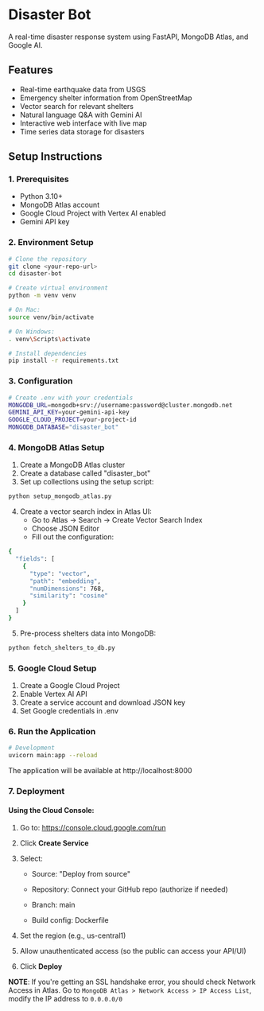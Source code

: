 # Disaster Bot

A real-time disaster response system using FastAPI, MongoDB Atlas, and Google AI.

## Features

- Real-time earthquake data from USGS
- Emergency shelter information from OpenStreetMap
- Vector search for relevant shelters
- Natural language Q&A with Gemini AI
- Interactive web interface with live map
- Time series data storage for disasters

## Setup Instructions

### 1. Prerequisites

- Python 3.10+
- MongoDB Atlas account
- Google Cloud Project with Vertex AI enabled
- Gemini API key

### 2. Environment Setup

```bash
# Clone the repository
git clone <your-repo-url>
cd disaster-bot

# Create virtual environment
python -m venv venv

# On Mac:
source venv/bin/activate

# On Windows:
. venv\Scripts\activate

# Install dependencies
pip install -r requirements.txt
```

### 3. Configuration

```bash
# Create .env with your credentials
MONGODB_URL=mongodb+srv://username:password@cluster.mongodb.net
GEMINI_API_KEY=your-gemini-api-key
GOOGLE_CLOUD_PROJECT=your-project-id
MONGODB_DATABASE="disaster_bot"
```

### 4. MongoDB Atlas Setup

1. Create a MongoDB Atlas cluster
2. Create a database called "disaster_bot"
3. Set up collections using the setup script:

```bash
python setup_mongodb_atlas.py
```

4. Create a vector search index in Atlas UI:
   - Go to Atlas → Search → Create Vector Search Index
   - Choose JSON Editor
   - Fill out the configuration:
```bash
{
  "fields": [
    {
      "type": "vector",
      "path": "embedding",
      "numDimensions": 768,
      "similarity": "cosine"
    }
  ]
}
```

5. Pre-process shelters data into MongoDB:
```bash
python fetch_shelters_to_db.py
```

### 5. Google Cloud Setup

1. Create a Google Cloud Project
2. Enable Vertex AI API
3. Create a service account and download JSON key
4. Set Google credentials in .env

### 6. Run the Application

```bash
# Development
uvicorn main:app --reload

```

The application will be available at http://localhost:8000

### 7. Deployment
#### Using the Cloud Console:
1. Go to: https://console.cloud.google.com/run

2. Click **Create Service**

3. Select:

    - Source: "Deploy from source"
    
    - Repository: Connect your GitHub repo (authorize if needed)
    
    - Branch: main
    
    - Build config: Dockerfile

4. Set the region (e.g., us-central1)

5. Allow unauthenticated access (so the public can access your API/UI)

6. Click **Deploy**

**NOTE**: If you're getting an SSL handshake error, you should check Network Access in Atlas. Go to `MongoDB Atlas > Network Access > IP Access List`, modify the IP address to `0.0.0.0/0`
